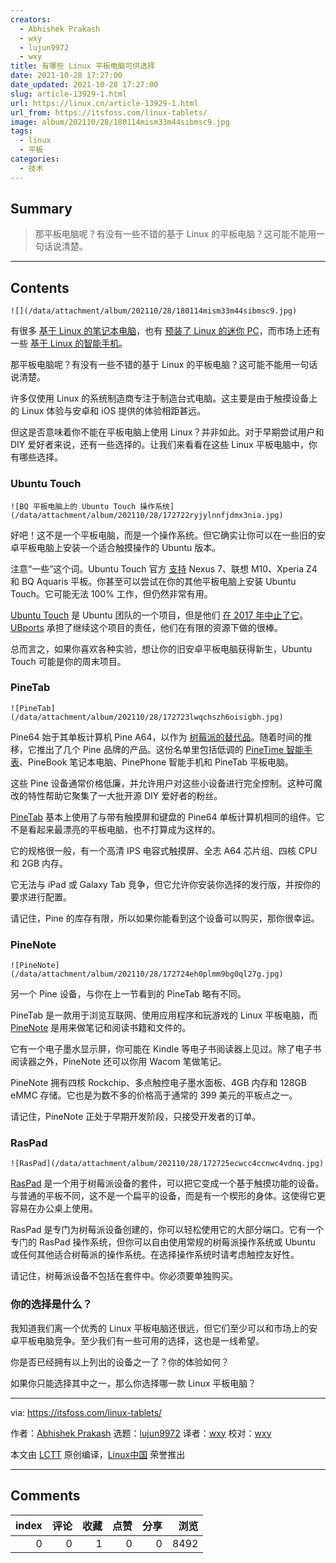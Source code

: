 ```yaml
---
creators:
  - Abhishek Prakash
  - wxy
  - lujun9972
  - wxy
title: 有哪些 Linux 平板电脑可供选择
date: 2021-10-28 17:27:00
date_updated: 2021-10-28 17:27:00
slug: article-13929-1.html
url: https://linux.cn/article-13929-1.html
url_from: https://itsfoss.com/linux-tablets/
image: album/202110/28/180114mism33m44sibmsc9.jpg
tags:
  - linux
  - 平板
categories:
  - 技术
---
```


## Summary

> 那平板电脑呢？有没有一些不错的基于 Linux 的平板电脑？这可能不能用一句话说清楚。

***

<!-- more -->

## Contents

`![](/data/attachment/album/202110/28/180114mism33m44sibmsc9.jpg)`

有很多 [基于 Linux 的笔记本电脑](https://linux.cn/article-13672-1.html)，也有 [预装了 Linux 的迷你 PC](https://itsfoss.com/linux-based-mini-pc/)，而市场上还有一些 [基于 Linux 的智能手机](https://linux.cn/article-13711-1.html)。

那平板电脑呢？有没有一些不错的基于 Linux 的平板电脑？这可能不能用一句话说清楚。

许多仅使用 Linux 的系统制造商专注于制造台式电脑。这主要是由于触摸设备上的 Linux 体验与安卓和 iOS 提供的体验相距甚远。

但这是否意味着你不能在平板电脑上使用 Linux？并非如此。对于早期尝试用户和 DIY 爱好者来说，还有一些选择的。让我们来看看在这些 Linux 平板电脑中，你有哪些选择。

### Ubuntu Touch

`![BQ 平板电脑上的 Ubuntu Touch 操作系统](/data/attachment/album/202110/28/172722ryjylnnfjdmx3nia.jpg)`

好吧！这不是一个平板电脑，而是一个操作系统。但它确实让你可以在一些旧的安卓平板电脑上安装一个适合触摸操作的 Ubuntu 版本。

注意“一些”这个词。Ubuntu Touch 官方 [支持](https://devices.ubuntu-touch.io/) Nexus 7、联想 M10、Xperia Z4 和 BQ Aquaris 平板。你甚至可以尝试在你的其他平板电脑上安装 Ubuntu Touch。它可能无法 100% 工作，但仍然非常有用。

[Ubuntu Touch](https://ubuntu-touch.io/) 是 Ubuntu 团队的一个项目，但是他们 [在 2017 年中止了它](https://itsfoss.com/ubuntu-unity-shutdown/)。[UBports](https://ubports.com/) 承担了继续这个项目的责任，他们在有限的资源下做的很棒。

总而言之，如果你喜欢各种实验，想让你的旧安卓平板电脑获得新生，Ubuntu Touch 可能是你的周末项目。

### PineTab

`![PineTab](/data/attachment/album/202110/28/172723lwqchszh6oisigbh.jpg)`

Pine64 始于其单板计算机 Pine A64，以作为 [树莓派的替代品](https://itsfoss.com/raspberry-pi-alternatives/)。随着时间的推移，它推出了几个 Pine 品牌的产品。这份名单里包括低调的 [PineTime 智能手表](https://itsfoss.com/pinetime-linux-smartwatch/)、PineBook 笔记本电脑、PinePhone 智能手机和 PineTab 平板电脑。

这些 Pine 设备通常价格低廉，并允许用户对这些小设备进行完全控制。这种可魔改的特性帮助它聚集了一大批开源 DIY 爱好者的粉丝。

[PineTab](https://pine64.com/product/pinetab-10-1-linux-tablet-with-detached-backlit-keyboard/?v=0446c16e2e66) 基本上使用了与带有触摸屏和键盘的 Pine64 单板计算机相同的组件。它不是看起来最漂亮的平板电脑，也不打算成为这样的。

它的规格很一般，有一个高清 IPS 电容式触摸屏、全志 A64 芯片组、四核 CPU 和 2GB 内存。

它无法与 iPad 或 Galaxy Tab 竞争，但它允许你安装你选择的发行版，并按你的要求进行配置。

请记住，Pine 的库存有限，所以如果你能看到这个设备可以购买，那你很幸运。

### PineNote

`![PineNote](/data/attachment/album/202110/28/172724eh0plmm9bg0ql27g.jpg)`

另一个 Pine 设备，与你在上一节看到的 PineTab 略有不同。

PineTab 是一款用于浏览互联网、使用应用程序和玩游戏的 Linux 平板电脑，而 [PineNote](https://www.pine64.org/pinenote/) 是用来做笔记和阅读书籍和文件的。

它有一个电子墨水显示屏，你可能在 Kindle 等电子书阅读器上见过。除了电子书阅读器之外，PineNote 还可以你用 Wacom 笔做笔记。

PineNote 拥有四核 Rockchip、多点触控电子墨水面板、4GB 内存和 128GB eMMC 存储。它也是为数不多的价格高于通常的 399 美元的平板点之一。

请记住，PineNote 正处于早期开发阶段，只接受开发者的订单。

### RasPad

`![RasPad](/data/attachment/album/202110/28/172725ecwcc4ccnwc4vdnq.jpg)`

[RasPad](https://raspad.com/products/raspadv3) 是一个用于树莓派设备的套件，可以把它变成一个基于触摸功能的设备。与普通的平板不同，这不是一个扁平的设备，而是有一个楔形的身体。这使得它更容易在办公桌上使用。

RasPad 是专门为树莓派设备创建的，你可以轻松使用它的大部分端口。它有一个专门的 RasPad 操作系统，但你可以自由使用常规的树莓派操作系统或 Ubuntu 或任何其他适合树莓派的操作系统。在选择操作系统时请考虑触控友好性。

请记住，树莓派设备不包括在套件中。你必须要单独购买。

### 你的选择是什么？

我知道我们离一个优秀的 Linux 平板电脑还很远，但它们至少可以和市场上的安卓平板电脑竞争。至少我们有一些可用的选择，这也是一线希望。

你是否已经拥有以上列出的设备之一了？你的体验如何？

如果你只能选择其中之一，那么你选择哪一款 Linux 平板电脑？

---

via: <https://itsfoss.com/linux-tablets/>

作者：[Abhishek Prakash](https://itsfoss.com/author/abhishek/) 选题：[lujun9972](https://github.com/lujun9972) 译者：[wxy](https://github.com/wxy) 校对：[wxy](https://github.com/wxy)

本文由 [LCTT](https://github.com/LCTT/TranslateProject) 原创编译，[Linux中国](https://linux.cn/) 荣誉推出

***

## Comments


|   index |   评论 |   收藏 |   点赞 |   分享 |   浏览 |
|--------:|-------:|-------:|-------:|-------:|-------:|
|       0 |      0 |      1 |      0 |      0 |   8492 |
